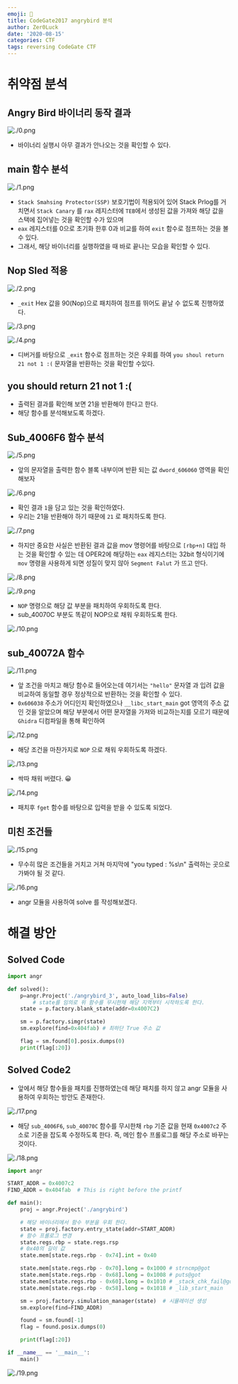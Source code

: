 ```yaml
---
emoji: 🦩
title: CodeGate2017 angrybird 분석
author: Zer0Luck
date: '2020-08-15'
categories: CTF
tags: reversing CodeGate CTF
---
```


# 취약점 분석

## Angry Bird 바이너리 동작 결과


![./0.png](./0.png)

- 바이너리 실행시 아무 결과가 안나오는 것을 확인할 수 있다.

## main 함수 분석

![./1.png](./1.png)

- `Stack Smahsing Protector(SSP)` 보호기법이 적용되어 있어 Stack Prlog를 거치면서 `Stack Canary` 를 `rax` 레지스터에 `TEB`에서 생성된 값을 가져와 해당 값을 스택에 집어넣는 것을 확인할 수가 있으며
- `eax` 레지스터를 0으로 초기화 한후 0과 비교를 하여 `exit` 함수로 점프하는 것을 볼 수 있다.
- 그래서, 해당 바이너리를 실행하였을 때 바로 끝나는 모습을 확인할 수 있다.

## Nop Sled 적용

![./2.png](./2.png)

- `_exit` Hex 값을 90(Nop)으로 패치하여 점프를 뛰어도 끝날 수 없도록 진행하였다.

![./3.png](./3.png)

![./4.png](./4.png)

- 디버거를 바탕으로 `_exit` 함수로 점프하는 것은 우회를 하여 `you shoul return 21 not 1 :(` 문자열을 반환하는 것을 확인할 수있다.

## you should return 21 not 1 :(

- 출력된 결과를 확인해 보면 21을 반환해야 한다고 한다.
- 해당 함수를 분석해보도록 하겠다.

## Sub_4006F6 함수 분석

![./5.png](./5.png)

- 앞의 문자열을 출력한 함수 블록 내부이며 반환 되는 값 `dword_606060` 영역을 확인해보자

![./6.png](./6.png)

- 확인 결과 `1`을 담고 있는 것을 확인하였다.
- 우리는 21을 반환해야 하기 때문에 `21` 로 패치하도록 한다.

![./7.png](./7.png)

- 하지만 중요한 사실은 반환된 결과 값을 mov 명령어를 바탕으로 `[rbp+n]` 대입 하는 것을 확인할 수 있는 데 OPER2에 해당하는 `eax` 레지스터는 32bit 형식이기에 `mov` 명령을 사용하게 되면 성질이 맞지 않아 `Segment Falut` 가 뜨고 만다.

![./8.png](./8.png)

![./9.png](./9.png)

- `NOP` 명령으로 해당 값 부분을 패치하여 우회하도록 한다.
- sub_40070C  부분도 똑같이 NOP으로 채워 우회하도록 한다.

![./10.png](./10.png)

## sub_40072A 함수

![./11.png](./11.png)

- 앞 조건을 마치고 해당 함수로 들어오는데 여기서는 `"hello"` 문자열 과 입려 값을 비교하여 동일할 경우 정상적으로 반환하는 것을 확인할 수 있다.
- `0x606038` 주소가 어디인지 확인하였으나 `__libc_start_main` got 영역의 주소  값인 것을 알았으며 해당 부분에서 어떤 문자열을 가져와 비교하는지를 모르기 때문에 `Ghidra` 디컴파일을 통해 확인하여

![./12.png](./12.png)

- 해당 조건을 마찬가지로 `NOP` 으로 채워 우회하도록 하겠다.

![./13.png](./13.png)

- 싹따 채워 버렸다. 😀

![./14.png](./14.png)

- 패치후 `fget` 함수를 바탕으로 입력을 받을 수 있도록 되었다.

## 미친 조건들

![./15.png](./15.png)

- 무수히 많은 조건들을 거치고 거쳐 마지막에 "you typed : %s\n" 출력하는 곳으로 가봐야 될 것 같다.

![./16.png](./16.png)

- angr 모듈을 사용하여 solve 를 작성해보겠다.

# 해결 방안
## Solved Code

```python
import angr

def solved():
    p=angr.Project('./angrybird_3', auto_load_libs=False)
		# state를 임의로 위 함수를 무시한채 해당 지역부터 시작하도록 한다.
    state = p.factory.blank_state(addr=0x4007C2)

    sm = p.factory.simgr(state)
    sm.explore(find=0x404fab) # 최하단 True 주소 값

    flag = sm.found[0].posix.dumps(0)
    print(flag[:20])
```

## Solved Code2

- 앞에서 해당 함수들을 패치를 진행하였는데 해당 패치를 하지 않고 angr 모듈을 사용하여 우회하는 방안도 존재한다.

![./17.png](./17.png)

- 해당 `sub_4006F6`, `sub_40070C` 함수를 무시한채 `rbp` 기준 값을 현재 `0x4007c2` 주소로 기준을 잡도록 수정하도록 한다. 즉, 메인 함수 프롤로그를 해당 주소로 바꾸는 것이다.

![./18.png](./18.png)

```python
import angr

START_ADDR = 0x4007c2
FIND_ADDR = 0x404fab  # This is right before the printf

def main():
    proj = angr.Project('./angrybird')

    # 해당 바이너리에서 함수 부분을 우회 한다.
    state = proj.factory.entry_state(addr=START_ADDR)
    # 함수 프롤로그 변경
    state.regs.rbp = state.regs.rsp
    # 0x40의 길이 값
    state.mem[state.regs.rbp - 0x74].int = 0x40

    state.mem[state.regs.rbp - 0x70].long = 0x1000 # strncmp@got
    state.mem[state.regs.rbp - 0x68].long = 0x1008 # puts@got
    state.mem[state.regs.rbp - 0x60].long = 0x1010 # _stack_chk_fail@got
    state.mem[state.regs.rbp - 0x58].long = 0x1018 # _lib_start_main

    sm = proj.factory.simulation_manager(state)  # 시뮬레이션 생성
    sm.explore(find=FIND_ADDR)

    found = sm.found[-1]
    flag = found.posix.dumps(0)

    print(flag[:20])    

if __name__ == '__main__':
    main()
```

![./19.png](./19.png)

```toc
```